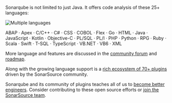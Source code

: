 Sonarqube is not limited to just Java. It offers code analysis of these 25+ languages:

![Multiple languages](/javajon/courses/kubernetes-pipelines/sonarqube/assets/multiple-languages.png "Code Analysis for multiple languages.")

ABAP · Apex · C/C++ · C# · CSS · COBOL · Flex · Go · HTML · Java · JavaScript · Kotlin · Objective-C · PL/SQL · PL/I · PHP · Python · RPG · Ruby · Scala · Swift · T-SQL · TypeScript · VB.NET · VB6 · XML

More language and features are discussed in the [community forum](https://community.sonarsource.com/) and [roadmap](https://www.sonarqube.org/roadmap/).

Along with the growing language support is a [rich ecosystem of 70+ plugins](https://docs.sonarqube.org/display/PLUG/Plugin+Library) driven by the SonarSource community.

Sonarqube and its community of plugins teaches all of us to [become better engineers](https://en.wikipedia.org/wiki/List_of_software_bugs). Consider contributing to these open source efforts or [join the SonarSource team](https://www.sonarsource.com/company/jobs/).